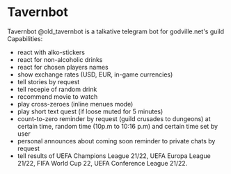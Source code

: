 # Tavernbot
Tavernbot @old_tavernbot is a talkative telegram bot for godville.net's guild
Сapabilities:
  - react with alko-stickers
  - react for non-alcoholic drinks
  - react for chosen players names 
  - show exchange rates (USD, EUR, in-game currencies)
  - tell stories by request
  - tell recepie of random drink 
  - recommend movie to watch
  - play cross-zeroes (inline menues mode)
  - play short text quest (if loose muted for 5 minutes)
  - count-to-zero reminder by request (guild crusades to dungeons) at certain time, random time (10p.m to 10:16 p.m) and certain time set by user
  - personal announces about coming soon reminder to private chats by request
  - tell results of UEFA Champions League 21/22, UEFA Europa League 21/22, FIFA World Cup 22, UEFA Conference League 21/22.
